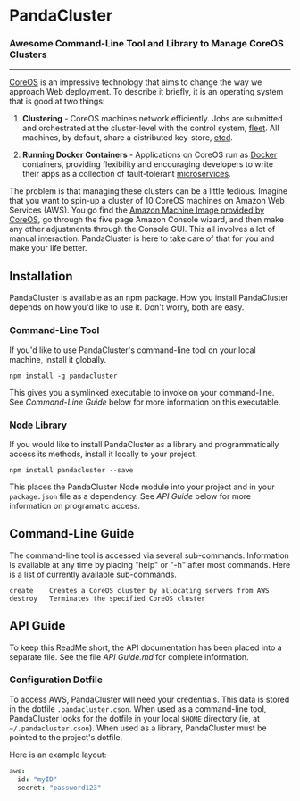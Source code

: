 PandaCluster
============

### Awesome Command-Line Tool and Library to Manage CoreOS Clusters

---
[CoreOS][1] is an impressive technology that aims to change the way we approach Web deployment.  To describe it briefly, it is an operating system that is good at two things:

1. **Clustering** - CoreOS machines network efficiently.  Jobs are submitted and orchestrated at the cluster-level with the control system, [fleet][2].  All machines, by default, share a distributed key-store, [etcd][3].

2. **Running Docker Containers** - Applications on CoreOS run as [Docker][4] containers, providing flexibility and encouraging developers to write their apps as a collection of fault-tolerant [microservices][5].


The problem is that managing these clusters can be a little tedious.  Imagine that you want to spin-up a cluster of 10 CoreOS machines on Amazon Web Services (AWS).  You go find the [Amazon Machine Image provided by CoreOS][6], go through the five page Amazon Console wizard, and then make any other adjustments through the Console GUI.  This all involves a lot of manual interaction. PandaCluster is here to take care of that for you and make your life better.


## Installation
PandaCluster is available as an npm package.  How you install PandaCluster depends on how you'd like to use it.  Don't worry, both are easy.  

### Command-Line Tool
If you'd like to use PandaCluster's command-line tool on your local machine, install it globally.

  ```
  npm install -g pandacluster
  ```

This gives you a symlinked executable to invoke on your command-line.  See *Command-Line Guide* below for more information on this executable.

### Node Library
If you would like to install PandaCluster as a library and programmatically access its methods, install it locally to your project.

  ```
  npm install pandacluster --save
  ```

This places the PandaCluster Node module into your project and in your `package.json` file as a dependency.  See *API Guide* below for more information on programatic access.

## Command-Line Guide
The command-line tool is accessed via several sub-commands.  Information is available at any time by placing "help" or "-h" after most commands.  Here is a list of currently available sub-commands.

  ```
  create    Creates a CoreOS cluster by allocating servers from AWS
  destroy   Terminates the specified CoreOS cluster
  ```

## API Guide
To keep this ReadMe short, the API documentation has been placed into a separate file.  See the file *API Guide.md* for complete information.

### Configuration Dotfile
To access AWS, PandaCluster will need your credentials.  This data is stored in the dotfile `.pandacluster.cson`. When used as a command-line tool, PandaCluster looks for the dotfile in your local `$HOME` directory (ie, at `~/.pandacluster.cson`).  When used as a library, PandaCluster must be pointed to the project's dotfile.

Here is an example layout:

```coffee
aws:
  id: "myID"
  secret: "password123"
```








[1]:https://coreos.com/
[2]:https://coreos.com/blog/cluster-level-container-orchestration/
[3]:https://coreos.com/using-coreos/etcd/
[4]:https://www.docker.com/
[5]:http://martinfowler.com/articles/microservices.html
[6]:https://coreos.com/docs/running-coreos/cloud-providers/ec2/
